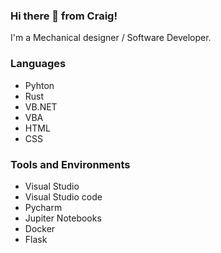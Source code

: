 ### Hi there 👋 from Craig!
I'm a Mechanical designer / Software Developer.

### Languages
- Pyhton
- Rust
- VB.NET
- VBA
- HTML
- CSS

### Tools and Environments
- Visual Studio 
- Visual Studio code
- Pycharm
- Jupiter Notebooks
- Docker
- Flask


